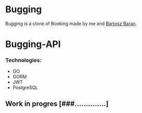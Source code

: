 # Bugging

Bugging is a clone of Booking made by me and [Bartosz Baran](https://github.com/bartekbaran).

# Bugging-API
### Technologies:
* GO
* GORM
* JWT
* PostgreSQL


## Work in progres [###..............]

